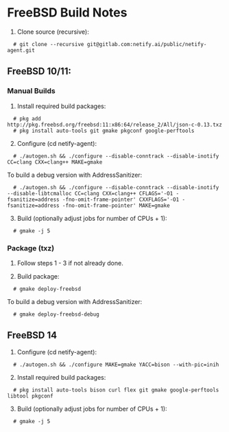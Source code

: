 # FreeBSD Build Notes

1. Clone source (recursive):

```
  # git clone --recursive git@gitlab.com:netify.ai/public/netify-agent.git
```

## FreeBSD 10/11:

### Manual Builds

1. Install required build packages:
```
  # pkg add http://pkg.freebsd.org/freebsd:11:x86:64/release_2/All/json-c-0.13.txz
  # pkg install auto-tools git gmake pkgconf google-perftools
```
2. Configure (cd netify-agent):

```
  # ./autogen.sh && ./configure --disable-conntrack --disable-inotify CC=clang CXX=clang++ MAKE=gmake
```
To build a debug version with AddressSanitizer:
```
  # ./autogen.sh && ./configure --disable-conntrack --disable-inotify --disable-libtcmalloc CC=clang CXX=clang++ CFLAGS='-O1 -fsanitize=address -fno-omit-frame-pointer' CXXFLAGS='-O1 -fsanitize=address -fno-omit-frame-pointer' MAKE=gmake
```
3. Build (optionally adjust jobs for number of CPUs + 1):
```
  # gmake -j 5
```

### Package (txz)

1. Follow steps 1 - 3 if not already done.

2. Build package:
```
  # gmake deploy-freebsd
```
To build a debug version with AddressSanitizer:
```
  # gmake deploy-freebsd-debug
```

## FreeBSD 14

1. Configure (cd netify-agent):

```
  # ./autogen.sh && ./configure MAKE=gmake YACC=bison --with-pic=inih
```

2. Install required build packages:
```
  # pkg install auto-tools bison curl flex git gmake google-perftools libtool pkgconf
```

3. Build (optionally adjust jobs for number of CPUs + 1):
```
  # gmake -j 5
```
